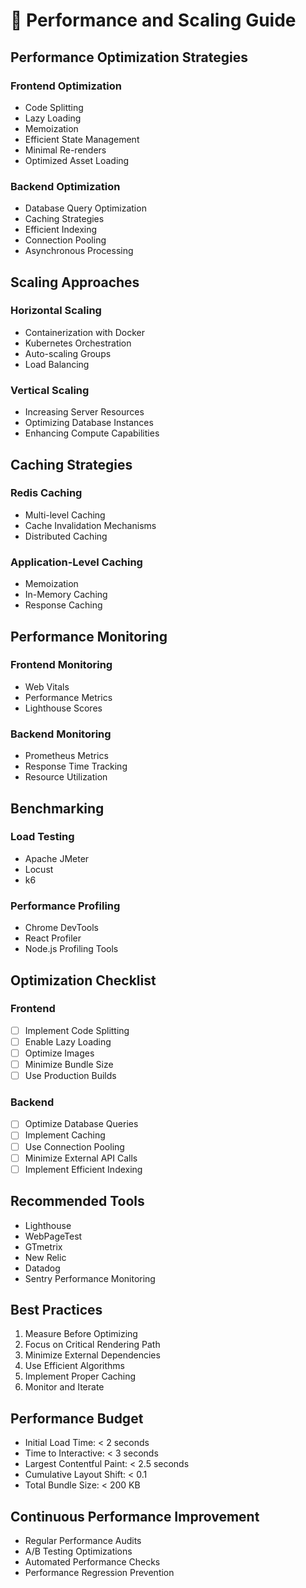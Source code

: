 # 🚀 Performance and Scaling Guide

## Performance Optimization Strategies

### Frontend Optimization
- Code Splitting
- Lazy Loading
- Memoization
- Efficient State Management
- Minimal Re-renders
- Optimized Asset Loading

### Backend Optimization
- Database Query Optimization
- Caching Strategies
- Efficient Indexing
- Connection Pooling
- Asynchronous Processing

## Scaling Approaches

### Horizontal Scaling
- Containerization with Docker
- Kubernetes Orchestration
- Auto-scaling Groups
- Load Balancing

### Vertical Scaling
- Increasing Server Resources
- Optimizing Database Instances
- Enhancing Compute Capabilities

## Caching Strategies

### Redis Caching
- Multi-level Caching
- Cache Invalidation Mechanisms
- Distributed Caching

### Application-Level Caching
- Memoization
- In-Memory Caching
- Response Caching

## Performance Monitoring

### Frontend Monitoring
- Web Vitals
- Performance Metrics
- Lighthouse Scores

### Backend Monitoring
- Prometheus Metrics
- Response Time Tracking
- Resource Utilization

## Benchmarking

### Load Testing
- Apache JMeter
- Locust
- k6

### Performance Profiling
- Chrome DevTools
- React Profiler
- Node.js Profiling Tools

## Optimization Checklist

### Frontend
- [ ] Implement Code Splitting
- [ ] Enable Lazy Loading
- [ ] Optimize Images
- [ ] Minimize Bundle Size
- [ ] Use Production Builds

### Backend
- [ ] Optimize Database Queries
- [ ] Implement Caching
- [ ] Use Connection Pooling
- [ ] Minimize External API Calls
- [ ] Implement Efficient Indexing

## Recommended Tools

- Lighthouse
- WebPageTest
- GTmetrix
- New Relic
- Datadog
- Sentry Performance Monitoring

## Best Practices

1. Measure Before Optimizing
2. Focus on Critical Rendering Path
3. Minimize External Dependencies
4. Use Efficient Algorithms
5. Implement Proper Caching
6. Monitor and Iterate

## Performance Budget

- Initial Load Time: < 2 seconds
- Time to Interactive: < 3 seconds
- Largest Contentful Paint: < 2.5 seconds
- Cumulative Layout Shift: < 0.1
- Total Bundle Size: < 200 KB

## Continuous Performance Improvement

- Regular Performance Audits
- A/B Testing Optimizations
- Automated Performance Checks
- Performance Regression Prevention
